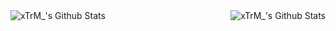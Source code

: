 <img align="left" alt="xTrM_'s Github Stats" src="https://github-readme-stats.vercel.app/api/top-langs/?username=xtrm-en&show_icons=true&hide_border=true" />
<img align="right" alt="xTrM_'s Github Stats" src="https://github-readme-stats.vercel.app/api?username=xtrm-en&show_icons=true&hide_border=true" />
